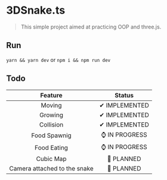 # 3DSnake.ts

> This simple project aimed at practicing OOP and three.js.

## Run

`yarn && yarn dev` or `npm i && npm run dev`

## Todo

|           Feature            |     Status     |
| :--------------------------: | :------------: |
|            Moving            | ✔ IMPLEMENTED  |
|           Growing            | ✔ IMPLEMENTED  |
|          Collision           | ✔ IMPLEMENTED  |
|         Food Spawnig         | ⌚ IN PROGRESS |
|         Food Eating          | ⌚ IN PROGRESS |
|          Cubic Map           |   💭 PLANNED   |
| Camera attached to the snake |   💭 PLANNED   |
